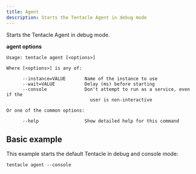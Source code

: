 ```yaml
---
title: Agent
description: Starts the Tentacle Agent in debug mode
---
```


Starts the Tentacle Agent in debug mode.

**agent options**

```text
Usage: tentacle agent [<options>]

Where [<options>] is any of:

      --instance=VALUE       Name of the instance to use
      --wait=VALUE           Delay (ms) before starting
      --console              Don't attempt to run as a service, even if the
                               user is non-interactive

Or one of the common options:

      --help                 Show detailed help for this command
```

## Basic example

This example starts the default Tentacle in debug and console mode:

```text
tentacle agent --console
```
